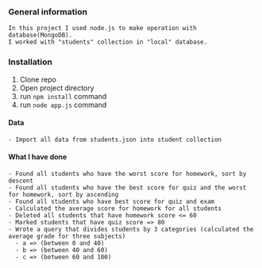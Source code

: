 ### General information
````
In this project I used node.js to make operation with database(MongoDB).
I worked with "students" collection in "local" database.
````

### Installation
1. Clone repo
2. Open project directory
3. run ```npm install``` command
3. run ```node app.js``` command


#### Data
````
- Import all data from students.json into student collection
````

#### What I have done
````
- Found all students who have the worst score for homework, sort by descent
- Found all students who have the best score for quiz and the worst for homework, sort by ascending
- Found all students who have best score for quiz and exam
- Calculated the average score for homework for all students
- Deleted all students that have homework score <= 60
- Marked students that have quiz score => 80
- Wrote a query that divides students by 3 categories (calculated the average grade for three subjects)
  - a => (between 0 and 40)
  - b => (between 40 and 60)
  - c => (between 60 and 100)
````
